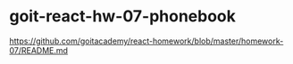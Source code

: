 # goit-react-hw-07-phonebook

https://github.com/goitacademy/react-homework/blob/master/homework-07/README.md
